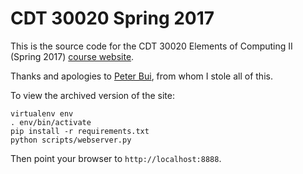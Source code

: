 CDT 30020 Spring 2017
=====================

This is the source code for the CDT 30020 Elements of Computing II (Spring 2017)
[course website](http://www3.nd.edu/~cforstal/cdt-30020-sp17/).

Thanks and apologies to [Peter Bui](http://www3.nd.edu/~pbui/), from whom I
stole all of this.

To view the archived version of the site:

    virtualenv env
    . env/bin/activate
    pip install -r requirements.txt
    python scripts/webserver.py

Then point your browser to `http://localhost:8888`.
